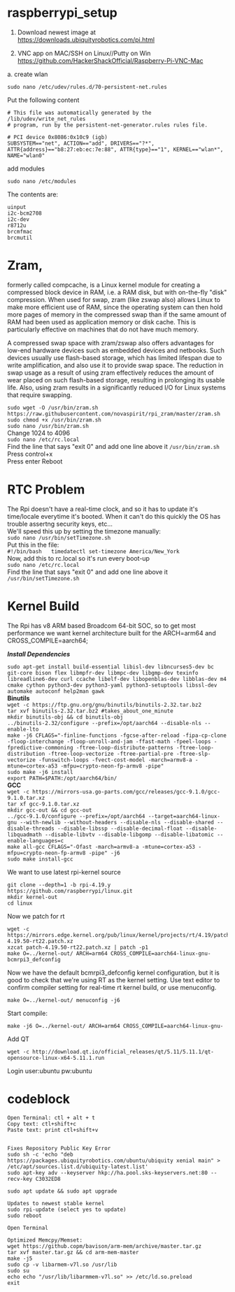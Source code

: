 # raspberrypi_setup
1. Download newest image at
https://downloads.ubiquityrobotics.com/pi.html


2. VNC app on MAC/SSH on Linux//Putty on Win
https://github.com/HackerShackOfficial/Raspberry-Pi-VNC-Mac

a. create wlan
```
sudo nano /etc/udev/rules.d/70-persistent-net.rules
```

Put the following content
   
```
# This file was automatically generated by the /lib/udev/write_net_rules
# program, run by the persistent-net-generator.rules rules file.

# PCI device 0x8086:0x10c9 (igb)
SUBSYSTEM=="net", ACTION=="add", DRIVERS=="?*", ATTR{address}=="b8:27:eb:ec:7e:88", ATTR{type}=="1", KERNEL=="wlan*", NAME="wlan0"

```


add modules
```
sudo nano /etc/modules
```

The contents are:
```
uinput
i2c-bcm2708
i2c-dev
r8712u
brcmfmac
brcmutil

```
# Zram,  
formerly called compcache, is a Linux kernel module for creating a compressed block device in RAM, i.e. a RAM disk, but with on-the-fly "disk" compression. When used for swap, zram (like zswap also) allows Linux to make more efficient use of RAM, since the operating system can then hold more pages of memory in the compressed swap than if the same amount of RAM had been used as application memory or disk cache. This is particularly effective on machines that do not have much memory.

A compressed swap space with zram/zswap also offers advantages for low-end hardware devices such as embedded devices and netbooks. Such devices usually use flash-based storage, which has limited lifespan due to write amplification, and also use it to provide swap space. The reduction in swap usage as a result of using zram effectively reduces the amount of wear placed on such flash-based storage, resulting in prolonging its usable life. Also, using zram results in a significantly reduced I/O for Linux systems that require swapping.  

`sudo wget -O /usr/bin/zram.sh https://raw.githubusercontent.com/novaspirit/rpi_zram/master/zram.sh`  
`sudo chmod +x /usr/bin/zram.sh`  
`sudo nano /usr/bin/zram.sh`  
Change 1024 to 4096  
`sudo nano /etc/rc.local`  
Find the line that says "exit 0" and add one line above it
`/usr/bin/zram.sh`
Press control+x  
Press enter
Reboot

# RTC Problem
The Rpi doesn't have a real-time clock, and so it has to update it's time/locale everytime it's booted. When it can't do this quickly the OS has trouble assertng security keys, etc...  
We'll speed this up by setting the timezone manually:  
`sudo nano /usr/bin/setTimezone.sh`  
Put this in the file:  
`#!/bin/bash  
timedatectl set-timezone America/New_York`  
Now, add this to rc.local so it's run every boot-up  
`sudo nano /etc/rc.local`  
Find the line that says "exit 0" and add one line above it  
`/usr/bin/setTimezone.sh`  

# Kernel Build
The Rpi has v8 ARM based Broadcom 64-bit SOC, so to get most performance we want kernel architecture built for the ARCH=arm64 and CROSS_COMPILE=aarch64;

***Install Dependencies***  

`sudo apt-get install build-essential libisl-dev libncurses5-dev bc git-core bison flex libmpfr-dev libmpc-dev libgmp-dev texinfo libreadline6-dev curl ccache libelf-dev libopenblas-dev libblas-dev m4 cmake cython python3-dev python3-yaml python3-setuptools libssl-dev automake autoconf help2man gawk`  
	  **Binutils**  
`wget -c https://ftp.gnu.org/gnu/binutils/binutils-2.32.tar.bz2`  
`tar xvf binutils-2.32.tar.bz2 #takes_about_one_minute `  
`mkdir binutils-obj && cd binutils-obj`  
`../binutils-2.32/configure --prefix=/opt/aarch64 --disable-nls --enable-lto`  
`make -j6 CFLAGS="-finline-functions -fgcse-after-reload -fipa-cp-clone -floop-interchange -floop-unroll-and-jam -ffast-math -fpeel-loops -fpredictive-commoning -ftree-loop-distribute-patterns -ftree-loop-distribution -ftree-loop-vectorize -ftree-partial-pre -ftree-slp-vectorize -funswitch-loops -fvect-cost-model -march=armv8-a -mtune=cortex-a53 -mfpu=crypto-neon-fp-armv8 -pipe"`  
`sudo make -j6 install`  
`export PATH=$PATH:/opt/aarch64/bin/`  
	 **GCC**  
`wget -c https://mirrors-usa.go-parts.com/gcc/releases/gcc-9.1.0/gcc-9.1.0.tar.xz`  
`tar xf gcc-9.1.0.tar.xz`  
`mkdir gcc-out && cd gcc-out`  
`../gcc-9.1.0/configure --prefix=/opt/aarch64 --target=aarch64-linux-gnu --with-newlib --without-headers
 --disable-nls --disable-shared --disable-threads --disable-libssp --disable-decimal-float
 --disable-libquadmath --disable-libvtv --disable-libgomp --disable-libatomic
 --enable-languages=c`  
 `make all-gcc CFLAGS="-Ofast -march=armv8-a -mtune=cortex-a53 -mfpu=crypto-neon-fp-armv8 -pipe" -j6`  
 `sudo make install-gcc`  
 
We want to use latest rpi-kernel source

    git clone --depth=1 -b rpi-4.19.y https://github.com/raspberrypi/linux.git
    mkdir kernel-out
    cd linux  
Now we patch for rt

    wget -c https://mirrors.edge.kernel.org/pub/linux/kernel/projects/rt/4.19/patch-4.19.50-rt22.patch.xz
    xzcat patch-4.19.50-rt22.patch.xz | patch -p1
    make O=../kernel-out/ ARCH=arm64 CROSS_COMPILE=aarch64-linux-gnu-  bcmrpi3_defconfig
Now we have the default bcmrpi3_defconfig kernel configuration, but it is good to check that we're using RT as the kernel setting. Use text editor to confirm compiler setting for real-time rt kernel build, or use menuconfig.

    make O=../kernel-out/ menuconfig -j6

Start compile:

    make -j6 O=../kernel-out/ ARCH=arm64 CROSS_COMPILE=aarch64-linux-gnu-

Add QT
```
wget -c http://download.qt.io/official_releases/qt/5.11/5.11.1/qt-opensource-linux-x64-5.11.1.run
```
Login user:ubuntu pw:ubuntu

# codeblock
    Open Terminal: ctl + alt + t
    Copy text: ctl+shift+c
    Paste text: print ctl+shift+v

    
    Fixes Repository Public Key Error
    sudo sh -c 'echo "deb https://packages.ubiquityrobotics.com/ubuntu/ubiquity xenial main" > /etc/apt/sources.list.d/ubiquity-latest.list'
    sudo apt-key adv --keyserver hkp://ha.pool.sks-keyservers.net:80 --recv-key C3032ED8

    sudo apt update && sudo apt upgrade 
    
    Updates to newest stable kernel
    sudo rpi-update (select yes to update)
    sudo reboot
    
    Open Terminal
    
    Optimized Memcpy/Memset:
    wget https://github.copm/bavison/arm-mem/archive/master.tar.gz
    tar xvf master.tar.gz && cd arm-mem-master
    make -j5
    sudo cp -v libarmem-v7l.so /usr/lib
    sudo su
    echo echo "/usr/lib/libarmmem-v7l.so" >> /etc/ld.so.preload
    exit
    
